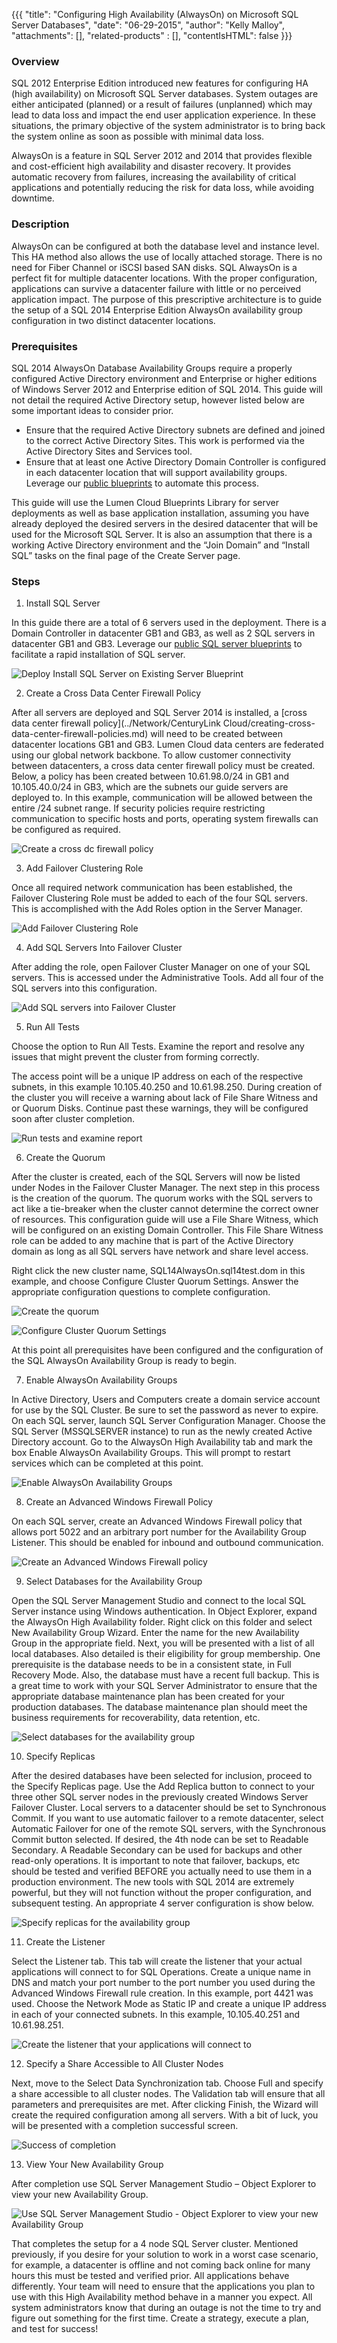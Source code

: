 {{{
  "title": "Configuring High Availability (AlwaysOn) on Microsoft SQL Server Databases",
  "date": "06-29-2015",
  "author": "Kelly Malloy",
  "attachments": [],
  "related-products" : [],
  "contentIsHTML": false
}}}

### Overview

SQL 2012 Enterprise Edition introduced new features for configuring HA (high availability) on Microsoft SQL Server databases.  System outages are either anticipated (planned) or a result of failures (unplanned) which may lead to data loss and impact the end user application experience. In these situations, the primary objective of the system administrator is to bring back the system online as soon as possible with minimal data loss.

AlwaysOn is a feature in SQL Server 2012 and 2014 that provides flexible and cost-efficient high availability and disaster recovery. It provides automatic recovery from failures, increasing the availability of critical applications and potentially reducing the risk for data loss, while avoiding downtime.

### Description

AlwaysOn can be configured at both the database level and instance level.  This HA method also allows the use of locally attached storage.  There is no need for Fiber Channel or iSCSI based SAN disks.  SQL AlwaysOn is a perfect fit for multiple datacenter locations.  With the proper configuration, applications can survive a datacenter failure with little or no perceived application impact.  The purpose of this prescriptive architecture is to guide the setup of a SQL 2014 Enterprise Edition AlwaysOn availability group configuration in two distinct datacenter locations.

### Prerequisites

SQL 2014 AlwaysOn Database Availability Groups require a properly configured Active Directory environment and Enterprise or higher editions of Windows Server 2012 and Enterprise edition of SQL 2014.  This guide will not detail the required Active Directory setup, however listed below are some important ideas to consider prior.
* Ensure that the required Active Directory subnets are defined and joined to the correct Active Directory Sites.  This work is performed via the Active Directory Sites and Services tool.
* Ensure that at least one Active Directory Domain Controller is configured in each datacenter location that will support availability groups.  Leverage our [public blueprints](../Blueprints/centurylink-cloud-public-blueprint-packages.md) to automate this process.

This guide will use the Lumen Cloud Blueprints Library for server deployments as well as base application installation, assuming you have already deployed the desired servers in the desired datacenter that will be used for the Microsoft SQL Server.  It is also an assumption that there is a working Active Directory environment and the “Join Domain” and “Install SQL” tasks on the final page of the Create Server page.  

### Steps

1. Install SQL Server

  In this guide there are a total of 6 servers used in the deployment.  There is a Domain Controller in datacenter GB1 and GB3, as well as 2 SQL servers in datacenter GB1 and GB3.  Leverage our [public SQL server blueprints](../Blueprints/deploy-microsoft-sql-server-using-blueprint.md) to facilitate a rapid installation of SQL server.

  ![Deploy Install SQL Server on Existing Server Blueprint](../images/alwayson-01.png)

2. Create a Cross Data Center Firewall Policy

  After all servers are deployed and SQL Server 2014 is installed, a [cross data center firewall policy](../Network/CenturyLink Cloud/creating-cross-data-center-firewall-policies.md) will need to be created between datacenter locations GB1 and GB3.  Lumen Cloud data centers are federated using our global network backbone.  To allow customer connectivity between datacenters, a cross data center firewall policy must be created.  Below, a policy has been created between 10.61.98.0/24 in GB1 and 10.105.40.0/24 in GB3, which are the subnets our guide servers are deployed to.  In this example, communication will be allowed between the entire /24 subnet range.  If security policies require restricting communication to specific hosts and ports, operating system firewalls can be configured as required.

  ![Create a cross dc firewall policy](../images/alwayson-02.png)

3. Add Failover Clustering Role

  Once all required network communication has been established, the Failover Clustering Role must be added to each of the four SQL servers. This is accomplished with the Add Roles option in the Server Manager.

  ![Add Failover Clustering Role](../images/alwayson-03.png)

4. Add SQL Servers Into Failover Cluster

  After adding the role, open Failover Cluster Manager on one of your SQL servers.  This is accessed under the Administrative Tools.  Add all four of the SQL servers into this configuration.

  ![Add SQL servers into Failover Cluster](../images/alwayson-04.png)

5. Run All Tests

  Choose the option to Run All Tests.  Examine the report and resolve any issues that might prevent the cluster from forming correctly.

  The access point will be a unique IP address on each of the respective subnets, in this example 10.105.40.250 and 10.61.98.250.  During creation of the cluster you will receive a warning about lack of File Share Witness and or Quorum Disks.  Continue past these warnings, they will be configured soon after cluster completion.

  ![Run tests and examine report](../images/alwayson-05.png)

6. Create the Quorum

  After the cluster is created, each of the SQL Servers will now be listed under Nodes in the Failover Cluster Manager.  The next step in this process is the creation of the quorum.  The quorum works with the SQL servers to act like a tie-breaker when the cluster cannot determine the correct owner of resources.  This configuration guide will use a File Share Witness, which will be configured on an existing Domain Controller.  This File Share Witness role can be added to any machine that is part of the Active Directory domain as long as all SQL servers have network and share level access.

  Right click the new cluster name, SQL14AlwaysOn.sql14test.dom in this example, and choose Configure Cluster Quorum Settings.  Answer the appropriate configuration questions to complete configuration.

  ![Create the quorum](../images/alwayson-06.png)

  ![Configure Cluster Quorum Settings](../images/alwayson-07.png)

  At this point all prerequisites have been configured and the configuration of the SQL AlwaysOn Availability Group is ready to begin.

7. Enable AlwaysOn Availability Groups

  In Active Directory, Users and Computers create a domain service account for use by the SQL Cluster.  Be sure to set the password as never to expire.  On each SQL server, launch SQL Server Configuration Manager.  Choose the SQL Server (MSSQLSERVER instance) to run as the newly created Active Directory account.  Go to the AlwaysOn High Availability tab and mark the box Enable AlwaysOn Availability Groups.  This will prompt to restart services which can be completed at this point.

  ![Enable AlwaysOn Availability Groups](../images/alwayson-08.png)

8. Create an Advanced Windows Firewall Policy

  On each SQL server, create an Advanced Windows Firewall policy that allows port 5022 and an arbitrary port number for the Availability Group Listener.  This should be enabled for inbound and outbound communication.

  ![Create an Advanced Windows Firewall policy](../images/alwayson-09.png)

9. Select Databases for the Availability Group

  Open the SQL Server Management Studio and connect to the local SQL Server instance using Windows authentication.  In Object Explorer, expand the AlwaysOn High Availability folder.  Right click on this folder and select New Availability Group Wizard.  Enter the name for the new Availability Group in the appropriate field.  Next, you will be presented with a list of all local databases.  Also detailed is their eligibility for group membership.  One prerequisite is the database needs to be in a consistent state, in Full Recovery Mode.  Also, the database must have a recent full backup.  This is a great time to work with your SQL Server Administrator to ensure that the appropriate database maintenance plan has been created for your production databases.  The database maintenance plan should meet the business requirements for recoverability, data retention, etc.

  ![Select databases for the availability group](../images/alwayson-10.png)

10. Specify Replicas

  After the desired databases have been selected for inclusion, proceed to the Specify Replicas page.  Use the Add Replica button to connect to your three other SQL server nodes in the previously created Windows Server Failover Cluster.  Local servers to a datacenter should be set to Synchronous Commit.  If you want to use automatic failover to a remote datacenter, select Automatic Failover for one of the remote SQL servers, with the Synchronous Commit button selected.  If desired, the 4th node can be set to Readable Secondary.  A Readable Secondary can be used for backups and other read-only operations.  It is important to note that failover, backups, etc should be tested and verified BEFORE you actually need to use them in a production environment.  The new tools with SQL 2014 are extremely powerful, but they will not function without the proper configuration, and subsequent testing.  An appropriate 4 server configuration is show below.

  ![Specify replicas for the availability group](../images/alwayson-11.png)

11. Create the Listener

  Select the Listener tab.  This tab will create the listener that your actual applications will connect to for SQL Operations.  Create a unique name in DNS and match your port number to the port number you used during the Advanced Windows Firewall rule creation.  In this example, port 4421 was used.  Choose the Network Mode as Static IP and create a unique IP address in each of your connected subnets.  In this example, 10.105.40.251 and 10.61.98.251.

  ![Create the listener that your applications will connect to](../images/alwayson-12.png)

12. Specify a Share Accessible to All Cluster Nodes

  Next, move to the Select Data Synchronization tab.  Choose Full and specify a share accessible to all cluster nodes.  The Validation tab will ensure that all parameters and prerequisites are met.  After clicking Finish, the Wizard will create the required configuration among all servers.  With a bit of luck, you will be presented with a completion successful screen.

  ![Success of completion](../images/alwayson-13.png)

13. View Your New Availability Group

  After completion use SQL Server Management Studio – Object Explorer to view your new Availability Group.

  ![Use SQL Server Management Studio - Object Explorer to view your new Availability Group](../images/alwayson-14.png)

  That completes the setup for a 4 node SQL Server cluster.  Mentioned previously, if you desire for your solution to work in a worst case scenario, for example, a datacenter is offline and not coming back online for many hours this must be tested and verified prior.  All applications behave differently.  Your team will need to ensure that the applications you plan to use with this High Availability method behave in a manner you expect.  All system administrators know that during an outage is not the time to try and figure out something for the first time.  Create a strategy, execute a plan, and test for success!
